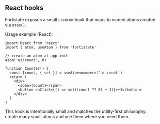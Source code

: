 ## React hooks

Fortistate exposes a small `useAtom` hook that maps to named atoms created via `atom()`.

Usage example (React):

```tsx
import React from 'react'
import { atom, useAtom } from 'fortistate'

// create an atom at app init
atom('ui:count', 0)

function Counter() {
  const [count, { set }] = useAtom<number>('ui:count')
  return (
    <div>
      <span>{count}</span>
      <button onClick={() => set((count ?? 0) + 1)}>+1</button>
    </div>
  )
}
```

This hook is intentionally small and matches the utility-first philosophy: create many small atoms and use them where you need them.

